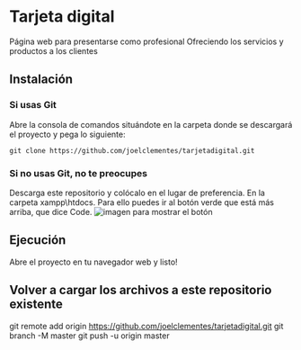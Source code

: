 # Tarjeta digital
Página web para presentarse como profesional
Ofreciendo los servicios y productos a los clientes

## Instalación
### Si usas Git
Abre la consola de comandos situándote en la carpeta donde se descargará el proyecto y pega lo siguiente:
```
git clone https://github.com/joelclementes/tarjetadigital.git
```

### Si no usas Git, no te preocupes
Descarga este repositorio y colócalo en el lugar de preferencia.
En la carpeta xampp\htdocs.
Para ello puedes ir al botón verde que está más arriba, que dice Code.
![imagen para mostrar el botón](https://cpb-us-e1.wpmucdn.com/sites.northwestern.edu/dist/b/3044/files/2021/05/github.png)

## Ejecución
Abre el proyecto en tu navegador web y listo!

## Volver a cargar los archivos a este repositorio existente
git remote add origin https://github.com/joelclementes/tarjetadigital.git
git branch -M master
git push -u origin master